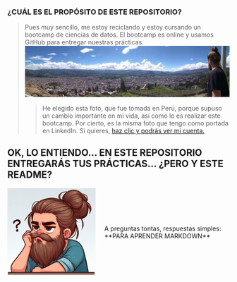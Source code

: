 ### **¿CUÁL ES EL PROPÓSITO DE ESTE REPOSITORIO?**
> Pues muy sencillo, me estoy reciclando y estoy cursando un bootcamp de ciencias de datos. El bootcamp es online y usamos GitHub para entregar nuestras prácticas.
![fotocaja](./imagenes/cajamarca.jpg)
>> He elegido esta foto, que fue tomada en Perú, porque supuso un cambio importante en mi vida, así como lo es realizar este bootcamp. Por cierto, es la misma foto que tengo como portada en LinkedIn.
Si quieres, [haz clic y podrás ver mi cuenta.](https://www.linkedin.com/in/pepereina/)

## OK, LO ENTIENDO... EN ESTE REPOSITORIO ENTREGARÁS TUS PRÁCTICAS... ¿PERO Y ESTE README?
<div style="display: flex; align-items: center;">
    <img src="./imagenes/yo.jpeg" width=200 style="margin-right: 20px;">
    <p>A preguntas tontas, respuestas simples: **PARA APRENDER MARKDOWN**</p>
</div>




